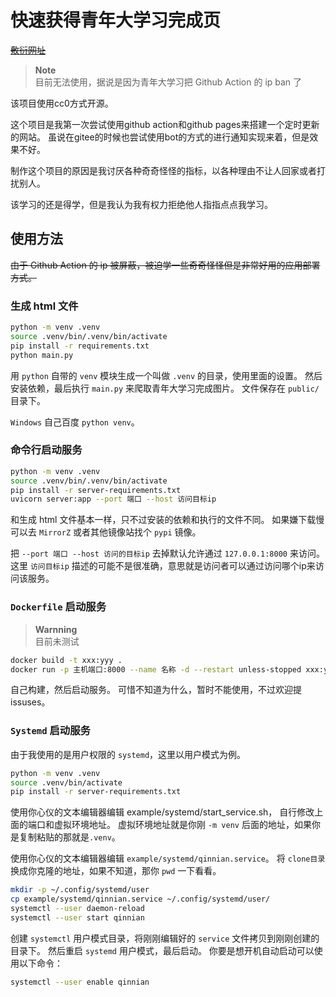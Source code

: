 # 快速获得青年大学习完成页

[~~敷衍网址~~](https://pizerolol.github.io/test/)

> **Note**  
> 目前无法使用，据说是因为青年大学习把 Github Action 的 ip ban 了

该项目使用cc0方式开源。

这个项目是我第一次尝试使用github action和github pages来搭建一个定时更新的网站。
虽说在gitee的时候也尝试使用bot的方式的进行通知实现来着，但是效果不好。

制作这个项目的原因是我讨厌各种奇奇怪怪的指标，以各种理由不让人回家或者打扰别人。

该学习的还是得学，但是我认为我有权力拒绝他人指指点点我学习。

## 使用方法

~~由于 Github Action 的 ip 被屏蔽，被迫学一些奇奇怪怪但是非常好用的应用部署方式。~~

### 生成 html 文件

```bash
python -m venv .venv
source .venv/bin/.venv/bin/activate
pip install -r requirements.txt
python main.py
```

用 `python` 自带的 `venv` 模块生成一个叫做 `.venv` 的目录，使用里面的设置。
然后安装依赖，最后执行 `main.py` 来爬取青年大学习完成图片。
文件保存在 `public/` 目录下。

`Windows` 自己百度 `python venv`。

### 命令行启动服务

```bash
python -m venv .venv
source .venv/bin/.venv/bin/activate
pip install -r server-requirements.txt
uvicorn server:app --port 端口 --host 访问目标ip
```

和生成 html 文件基本一样，只不过安装的依赖和执行的文件不同。
如果嫌下载慢可以去 `MirrorZ` 或者其他镜像站找个 `pypi` 镜像。

把 `--port 端口 --host 访问的目标ip` 去掉默认允许通过 `127.0.0.1:8000` 来访问。
这里 `访问目标ip` 描述的可能不是很准确，意思就是访问者可以通过访问哪个ip来访问该服务。

### `Dockerfile` 启动服务

> **Warnning**  
> 目前未测试

```bash
docker build -t xxx:yyy .
docker run -p 主机端口:8000 --name 名称 -d --restart unless-stopped xxx:yyy
```

自己构建，然后启动服务。
可惜不知道为什么，暂时不能使用，不过欢迎提 issuses。

### `Systemd` 启动服务

由于我使用的是用户权限的 `systemd`，这里以用户模式为例。

```bash
python -m venv .venv
source .venv/bin/activate
pip install -r server-requirements.txt
```

使用你心仪的文本编辑器编辑 example/systemd/start_service.sh，
自行修改上面的端口和虚拟环境地址。
虚拟环境地址就是你刚 `-m venv` 后面的地址，如果你是复制粘贴的那就是`.venv`。

使用你心仪的文本编辑器编辑 `example/systemd/qinnian.service`。
将 `clone目录` 换成你克隆的地址，如果不知道，那你 `pwd` 一下看看。

```bash
mkdir -p ~/.config/systemd/user
cp example/systemd/qinnian.service ~/.config/systemd/user/
systemctl --user daemon-reload
systemctl --user start qinnian
```

创建 `systemctl` 用户模式目录，将刚刚编辑好的 `service` 文件拷贝到刚刚创建的目录下。
然后重启 `systemd` 用户模式，最后启动。
你要是想开机自动启动可以使用以下命令：

```bash
systemctl --user enable qinnian
```
